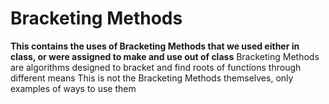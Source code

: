 # Bracketing Methods
**This contains the uses of Bracketing Methods that we used either in class, or were assigned to make and use out of class**
Bracketing Methods are algorithms designed to bracket and find roots of functions through different means
This is not the Bracketing Methods themselves, only examples of ways to use them
